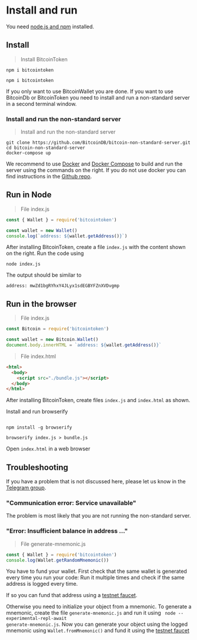 # Install and run

You need <a href="https://docs.npmjs.com/downloading-and-installing-node-js-and-npm">node.js and npm</a> installed.

## Install

> Install BitcoinToken

````terminal
npm i bitcointoken
````

<code>npm i bitcointoken</code>

If you only want to use BitcoinWallet you are done. If you want to use BitcoinDb or BitcoinToken you need to install and run a non-standard server in a second terminal window.

### Install and run the non-standard server

> Install and run the non-standard server

````shell_session
git clone https://github.com/BitcoinDB/bitcoin-non-standard-server.git
cd bitcoin-non-standard-server
docker-compose up
````

We recommend to use <a href="https://www.docker.com/">Docker</a> and <a href="https://docs.docker.com/compose/">Docker Compose</a> to build and run the server using the commands on the right. If you do not use docker you can find instructions in the <a href="https://github.com/the-bitcoin-token/bitcoin-non-standard-server">Github repo</a>.

## Run in Node

> File index.js

````javascript
const { Wallet } = require('bitcointoken')

const wallet = new Wallet()
console.log(`address: ${wallet.getAddress()}`)
````

After installing BitcoinToken, create a file <code>index.js</code> with the content shown on the right. Run the code using

`node index.js`

The output should be similar to

<code>address: mwZd1bgRYhxY4JLyx1sdEGBYFZnXVDvgmp</code>

<!--
## Run in the browser

> File index.js

````javascript
const Bitcoin = require('bitcointoken')

const wallet = new Bitcoin.Wallet()
document.body.innerHTML = `address: ${wallet.getAddress()}`
````

> File index.html

````html
<html>
  <body>
    <script src="./index.js"></script>
  </body>
</html>
````

Install <a href="https://parceljs.org">Parcel</a> using `npm install -g parcel-bundler`.

Create a files `index.js` and `index.html` in an empty folder.

Start the server using `parcel index.html`. The website will be rendered at <a href="http://localhost:1234/">http://localhost:1234/</a>.
-->

## Run in the browser

> File index.js

````javascript
const Bitcoin = require('bitcointoken')

const wallet = new Bitcoin.Wallet()
document.body.innerHTML = `address: ${wallet.getAddress()}`
````

> File index.html

````html
<html>
  <body>
    <script src="./bundle.js"></script>
  </body>
</html>
````

After installing BitcoinToken, create files <code>index.js</code> and <code>index.html</code> as shown.

Install and run browserify

<code>
npm install -g browserify<br />
browserify index.js > bundle.js
</code>

Open <code>index.html</code> in a web browser


## Troubleshooting

If you have a problem that is not discussed here, please let us know in the <a href="https://t.me/joinchat/FMrjOUWRuUkNuIt7zJL8tg">Telegram group</a>.

### "Communication error: Service unavailable"

The problem is most likely that you are not running the non-standard server.

### "Error: Insufficient balance in address ..."

> File generate-mnemonic.js

````javascript
const { Wallet } = require('bitcointoken')
console.log(Wallet.getRandomMnemonic())
````

You have to fund your wallet. First check that the same wallet is generated every time you run your code: Run it multiple times and check if the  same address is logged every time.


If so you can fund that address using a [testnet faucet](https://coinfaucet.eu/en/bch-testnet/).

Otherwise you need to initialize your object from a mnemonic. To generate a mnemonic, create the file <code>generate-mnemonic.js</code> and run it using <code> node --experimental-repl-await generate-mnemonic.js</code>. Now you can generate your object using the logged mnemonic using <code>Wallet.fromMnemonic()</code> and fund it using the [testnet faucet](https://coinfaucet.eu/en/bch-testnet/)